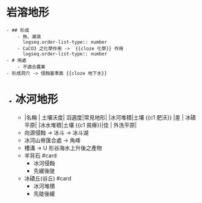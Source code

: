 # 岩溶地形
	- ## 形成
		- 熱、潮濕
		  logseq.order-list-type:: number
		- CaCO3 之化學作用 ->  {{cloze 化學}} 作用
		  logseq.order-list-type:: number
	- # 用處
		- 不適合農業
	- 形成洞穴 -> 侵蝕基準面 {{cloze 地下水}}
- # 冰河地形
	- |名稱        | 土壤沃度| 滔選度|常見地形|
	  |冰河堆積|土壤 {{c1 肥沃}}             |差       | 冰磧平原|
	  |冰水堆積|土壤 {{c1 貧瘠}}|佳        | 外洗平原|
	- 向源侵蝕 -> 冰斗 -> 冰斗湖
	- 冰河山脊匯合處 -> 角峰
	- 槽溝 -> U 形谷海水上升後之產物
	- 羊背石 #card
		- 冰河侵蝕
		- 先緩後陡
	- 冰磧丘(谷丘) #card
		- 冰河堆積
		- 先陡後緩